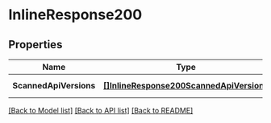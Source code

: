 # InlineResponse200

## Properties
Name | Type | Description | Notes
------------ | ------------- | ------------- | -------------
**ScannedApiVersions** | [**[]InlineResponse200ScannedApiVersions**](inline_response_200_scanned_api_versions.md) |  | [default to null]

[[Back to Model list]](../README.md#documentation-for-models) [[Back to API list]](../README.md#documentation-for-api-endpoints) [[Back to README]](../README.md)


